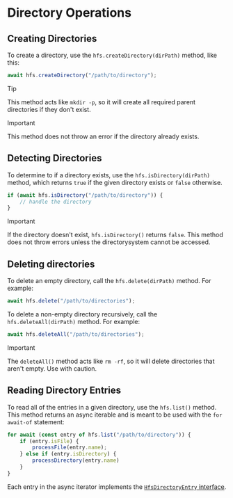 # Directory Operations

## Creating Directories

To create a directory, use the `hfs.createDirectory(dirPath)` method, like this:

```js
await hfs.createDirectory("/path/to/directory");
```

> [!TIP]
> This method acts like `mkdir -p`, so it will create all required parent directories if they don't exist.

> [!IMPORTANT]
> This method does not throw an error if the directory already exists.

## Detecting Directories

To determine to if a directory exists, use the `hfs.isDirectory(dirPath)` method, which returns `true` if the given directory exists or `false` otherwise.

```js
if (await hfs.isDirectory("/path/to/directory")) {
	// handle the directory
}
```

> [!IMPORTANT]
> If the directory doesn't exist, `hfs.isDirectory()` returns `false`. This method does not throw errors unless the directorysystem cannot be accessed.

## Deleting directories

To delete an empty directory, call the `hfs.delete(dirPath)` method. For example:

```js
await hfs.delete("/path/to/directories");
```

To delete a non-empty directory recursively, call the `hfs.deleteAll(dirPath)` method. For example:

```js
await hfs.deleteAll("/path/to/directories");
```

> [!IMPORTANT]
> The `deleteAll()` method acts like `rm -rf`, so it will delete directories that aren't empty. Use with caution.

## Reading Directory Entries

To read all of the entries in a given directory, use the `hfs.list()` method. This method returns an async iterable and is meant to be used with the `for await-of` statement:

```js
for await (const entry of hfs.list("/path/to/directory")) {
	if (entry.isFile) {
		processFile(entry.name);
	} else if (entry.isDirectory) {
		processDirectory(entry.name)
	}
}
```

Each entry in the async iterator implements the [`HfsDirectoryEntry` interface](../packages/types/src/@humanfs/types.ts).
